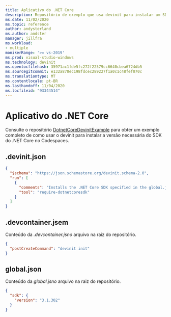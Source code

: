 ```yaml
---
title: Aplicativo do .NET Core
description: Repositório de exemplo que usa devinit para instalar um SDK do .NET Core específico.
ms.date: 11/02/2020
ms.topic: reference
author: andysterland
ms.author: andster
manager: jillfra
ms.workload:
- multiple
monikerRange: '>= vs-2019'
ms.prod: visual-studio-windows
ms.technology: devinit
ms.openlocfilehash: 35971ac1fde5fc272f22579cc6640cbea6724db5
ms.sourcegitcommit: e132a870ec198fdcec289227f1a0c1c48fef070c
ms.translationtype: MT
ms.contentlocale: pt-BR
ms.lasthandoff: 11/04/2020
ms.locfileid: "93344514"
---
```

# <a name="net-core-app"></a>Aplicativo do .NET Core

Consulte o repositório [DotnetCoreDevinitExample](https://github.com/microsoft/DotnetCoreDevinitExample) para obter um exemplo completo de como usar o devinit para instalar a versão necessária do SDK do .NET Core no Codespaces.

## <a name="devinitjson"></a>.devinit.json

```json
{
  "$schema": "https://json.schemastore.org/devinit.schema-2.0",
  "run": [
    {
      "comments": "Installs the .NET Core SDK specified in the global.json file.",
      "tool": "require-dotnetcoresdk"
    }
  ]
}
```

## <a name="devcontainerjson"></a>.devcontainer.jsem

Conteúdo da _.devcontainer.jsno_ arquivo na raiz do repositório.

```json
{
  "postCreateCommand": "devinit init"
}
```

## <a name="globaljson"></a>global.json

Conteúdo da _global.jsno_ arquivo na raiz do repositório.

```json
{
  "sdk": {
    "version": "3.1.302"
  }
}
```
